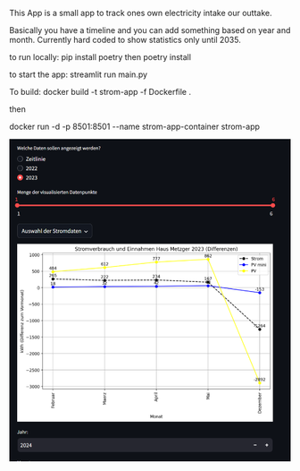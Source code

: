 This App is a small app to track ones own electricity intake our outtake. 

Basically you have a timeline and you can add something based on year and month. 
Currently hard coded to show statistics only until 2035.

to run locally:
pip install poetry
then
poetry install

to start the app:
streamlit run main.py  

To build:
docker build -t strom-app -f Dockerfile .

then

docker run -d -p 8501:8501 --name strom-app-container strom-app


![Potentiometer Holder](Image.PNG)